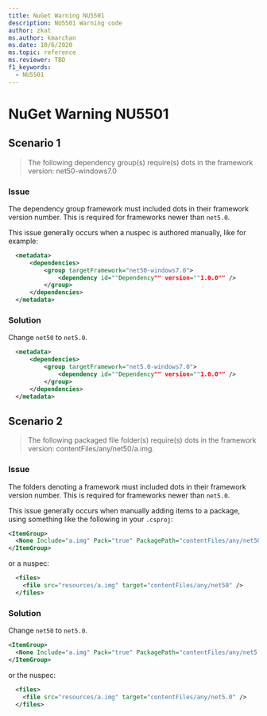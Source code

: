 ```yaml
---
title: NuGet Warning NU5501
description: NU5501 Warning code
author: zkat
ms.author: kmarchan
ms.date: 10/6/2020
ms.topic: reference
ms.reviewer: TBD
f1_keywords: 
  - NU5501
---
```


# NuGet Warning NU5501

## Scenario 1

> The following dependency group(s) require(s) dots in the framework version: net50-windows7.0

### Issue

The dependency group framework must included dots in their framework version number. This is required for frameworks newer than `net5.0`.

This issue generally occurs when a nuspec is authored manually, like for example:

```xml
  <metadata>
      <dependencies>
          <group targetFramework="net50-windows7.0">
              <dependency id=""Dependency"" version=""1.0.0"" />
          </group>
      </dependencies>
  </metadata>
```

### Solution

Change `net50` to `net5.0`.

```xml
  <metadata>
      <dependencies>
          <group targetFramework="net5.0-windows7.0">
              <dependency id=""Dependency"" version=""1.0.0"" />
          </group>
      </dependencies>
  </metadata>
```

## Scenario 2

> The following packaged file folder(s) require(s) dots in the framework version: contentFiles/any/net50/a.img. 

### Issue

The folders denoting a framework must included dots in their framework version number. This is required for frameworks newer than `net5.0`.

This issue generally occurs when manually adding items to a package, using something like the following in your `.csproj`:

```xml
<ItemGroup>
  <None Include="a.img" Pack="true" PackagePath="contentFiles/any/net50" />
</ItemGroup>
```

or a nuspec:

```xml
  <files>
    <file src="resources/a.img" target="contentFiles/any/net50" />
  </files>
```

### Solution

Change `net50` to `net5.0`.

```xml
<ItemGroup>
  <None Include="a.img" Pack="true" PackagePath="contentFiles/any/net5.0" />
</ItemGroup>
```

or the nuspec:

```xml
  <files>
    <file src="resources/a.img" target="contentFiles/any/net5.0" />
  </files>
```
